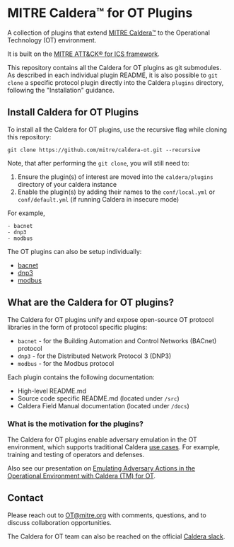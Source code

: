 # MITRE Caldera™ for OT Plugins

A collection of plugins that extend [MITRE Caldera™](https://github.com/mitre/caldera) to the Operational Technology (OT) environment.

It is built on the [MITRE ATT&CK® for ICS framework](https://attack.mitre.org/matrices/ics/).

This repository contains all the Caldera for OT plugins as git submodules. As described in each individual plugin README, it is also possible to `git clone` a specific protocol plugin directly into the Caldera `plugins` directory, following the "Installation" guidance.

## Install Caldera for OT Plugins

To install all the Caldera for OT plugins, use the recursive flag while cloning this repository:

`git clone https://github.com/mitre/caldera-ot.git --recursive`

Note, that after performing the `git clone`, you will still need to:

1. Ensure the plugin(s) of interest are moved into the `caldera/plugins` directory of your caldera instance
2. Enable the plugin(s) by adding their names to the `conf/local.yml` or `conf/default.yml` (if running Caldera in insecure mode)

For example, 
```
- bacnet
- dnp3
- modbus
```

The OT plugins can also be setup individually:
* [bacnet](https://github.com/mitre/bacnet#readme)
* [dnp3](https://github.com/mitre/dnp3#readme)
* [modbus](https://github.com/mitre/modbus#readme)


## What are the Caldera for OT plugins?

The Caldera for OT plugins unify and expose open-source OT protocol libraries in the form of protocol specific plugins:
* `bacnet` - for the Building Automation and Control Networks (BACnet) protocol
* `dnp3` - for the Distributed Network Protocol 3 (DNP3)
* `modbus` - for the Modbus protocol

Each plugin contains the following documentation:
* High-level README.md
* Source code specific README.md (located under `/src`)
* Caldera Field Manual documentation (located under `/docs`)

### What is the motivation for the plugins?

The Caldera for OT plugins enable adversary emulation in the OT environment, which supports traditional Caldera [use cases](https://caldera.mitre.org/). For example, training and testing of operators and defenses.

Also see our presentation on [Emulating Adversary Actions in the Operational Environment with Caldera (TM) for OT](https://speakerdeck.com/bjeffries/emulating-adversary-actions-in-the-operational-environment-with-caldera-for-ot).

## Contact

Please reach out to OT@mitre.org with comments, questions, and to discuss collaboration opportunities.

The Caldera for OT team can also be reached on the official [Caldera slack](https://join.slack.com/t/mitre-caldera/shared_invite/zt-rvngjjpw-OQHAqpUT87DcyClTosF8dQ).
